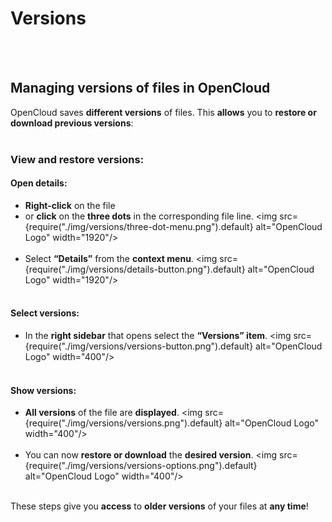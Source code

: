 # Versions
<br/><br/>

## Managing versions of files in OpenCloud
OpenCloud saves **different versions** of files. This **allows** you to **restore or download previous versions**:
<br/><br/>

### View and restore versions:
#### Open details:
- **Right-click** on the file
- or **click** on the **three dots** in the corresponding file line.
<img src={require("./img/versions/three-dot-menu.png").default} alt="OpenCloud Logo" width="1920"/>
<br/><br/>
- Select **“Details”** from the **context menu**.
<img src={require("./img/versions/details-button.png").default} alt="OpenCloud Logo" width="1920"/>
<br/><br/>
#### Select versions:
- In the **right sidebar** that opens select the **“Versions” item**.
<img src={require("./img/versions/versions-button.png").default} alt="OpenCloud Logo" width="400"/>
<br/><br/>
#### Show versions:
- **All versions** of the file are **displayed**.
<img src={require("./img/versions/versions.png").default} alt="OpenCloud Logo" width="400"/>
<br/><br/>
- You can now **restore or download** the **desired version**.
<img src={require("./img/versions/versions-options.png").default} alt="OpenCloud Logo" width="400"/>
<br/><br/>

These steps give you **access** to **older versions** of your files at **any time**!
